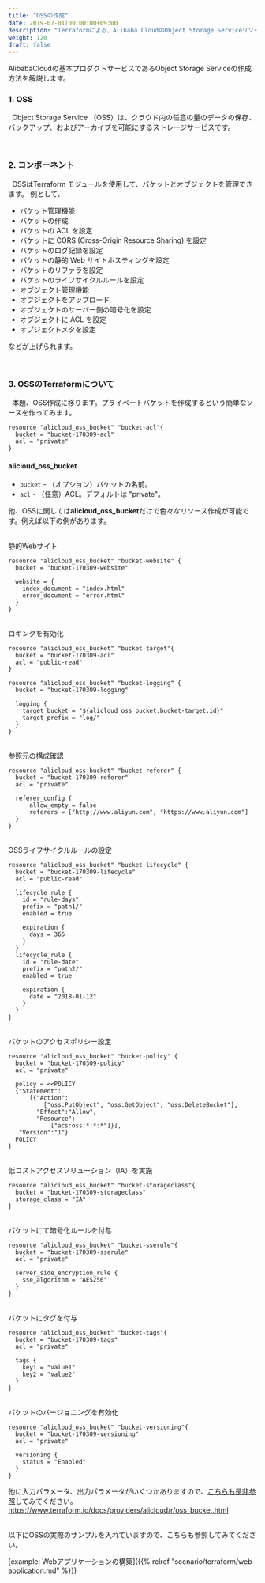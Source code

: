 ```yaml
---
title: "OSSの作成"
date: 2019-07-01T00:00:00+09:00
description: "Terraformによる、Alibaba CloudのObject Storage Serviceリソース作成方法を紹介します"
weight: 120
draft: false
---
```


AlibabaCloudの基本プロダクトサービスであるObject Storage Serviceの作成方法を解説します。

### 1. OSS
&nbsp; Object Storage Service （OSS）は、クラウド内の任意の量のデータの保存、バックアップ、およびアーカイブを可能にするストレージサービスです。

<br>

### 2. コンポーネント
&nbsp; OSSはTerraform モジュールを使用して、バケットとオブジェクトを管理できます。
例として、
* バケット管理機能
* バケットの作成
* バケットの ACL を設定
* バケットに CORS (Cross-Origin Resource Sharing) を設定
* バケットのログ記録を設定
* バケットの静的 Web サイトホスティングを設定
* バケットのリファラを設定
* バケットのライフサイクルルールを設定
* オブジェクト管理機能
* オブジェクトをアップロード
* オブジェクトのサーバー側の暗号化を設定
* オブジェクトに ACL を設定
* オブジェクトメタを設定

などが上げられます。

<br>

### 3. OSSのTerraformについて
&nbsp; 本題、OSS作成に移ります。プライベートバケットを作成するという簡単なソースを作ってみます。

```
resource "alicloud_oss_bucket" "bucket-acl"{
  bucket = "bucket-170309-acl"
  acl = "private"
}
```
#### **alicloud_oss_bucket**
* `bucket` - （オプション）バケットの名前。
* `acl` - （任意）ACL。デフォルトは "private"。

他、OSSに関しては**alicloud_oss_bucket**だけで色々なリソース作成が可能です。例えば以下の例があります。

<br>
静的Webサイト

```
resource "alicloud_oss_bucket" "bucket-website" {
  bucket = "bucket-170309-website"

  website = {
    index_document = "index.html"
    error_document = "error.html"
  }
}
```

<br>
ロギングを有効化

```
resource "alicloud_oss_bucket" "bucket-target"{
  bucket = "bucket-170309-acl"
  acl = "public-read"
}

resource "alicloud_oss_bucket" "bucket-logging" {
  bucket = "bucket-170309-logging"

  logging {
    target_bucket = "${alicloud_oss_bucket.bucket-target.id}"
    target_prefix = "log/"
  }
}
```

<br>
参照元の構成確認

```
resource "alicloud_oss_bucket" "bucket-referer" {
  bucket = "bucket-170309-referer"
  acl = "private"

  referer_config {
      allow_empty = false
      referers = ["http://www.aliyun.com", "https://www.aliyun.com"]
  }
}
```

<br>
OSSライフサイクルルールの設定

```
resource "alicloud_oss_bucket" "bucket-lifecycle" {
  bucket = "bucket-170309-lifecycle"
  acl = "public-read"

  lifecycle_rule {
    id = "rule-days"
    prefix = "path1/"
    enabled = true

    expiration {
      days = 365
    }
  }
  lifecycle_rule {
    id = "rule-date"
    prefix = "path2/"
    enabled = true

    expiration {
      date = "2018-01-12"
    }
  }
}
```

<br>
バケットのアクセスポリシー設定

```
resource "alicloud_oss_bucket" "bucket-policy" {
  bucket = "bucket-170309-policy"
  acl = "private"

  policy = <<POLICY
  {"Statement":
      [{"Action":
          ["oss:PutObject", "oss:GetObject", "oss:DeleteBucket"],
        "Effect":"Allow",
        "Resource":
            ["acs:oss:*:*:*"]}],
   "Version":"1"}
  POLICY
}
```

<br>
低コストアクセスソリューション（IA）を実施

```
resource "alicloud_oss_bucket" "bucket-storageclass"{
  bucket = "bucket-170309-storageclass"
  storage_class = "IA"
}
```
<br>
バケットにて暗号化ルールを付与

```
resource "alicloud_oss_bucket" "bucket-sserule"{
  bucket = "bucket-170309-sserule"
  acl = "private"

  server_side_encryption_rule {
    sse_algorithm = "AES256"
  }
}
```

<br>
バケットにタグを付与

```
resource "alicloud_oss_bucket" "bucket-tags"{
  bucket = "bucket-170309-tags"
  acl = "private"

  tags {
    key1 = "value1"
    key2 = "value2"
  }
}
```

<br>
バケットのバージョニングを有効化

```
resource "alicloud_oss_bucket" "bucket-versioning"{
  bucket = "bucket-170309-versioning"
  acl = "private"

  versioning {
    status = "Enabled"
  }
}
```

他に入力パラメータ、出力パラメータがいくつかありますので、[こちらも是非参照](https://www.terraform.io/docs/providers/alicloud/r/oss_bucket.html)してみてください。
https://www.terraform.io/docs/providers/alicloud/r/oss_bucket.html

<br>
以下にOSSの実際のサンプルを入れていますので、こちらも参照してみてください。

[example: Webアプリケーションの構築]({{% relref "scenario/terraform/web-application.md" %}})

